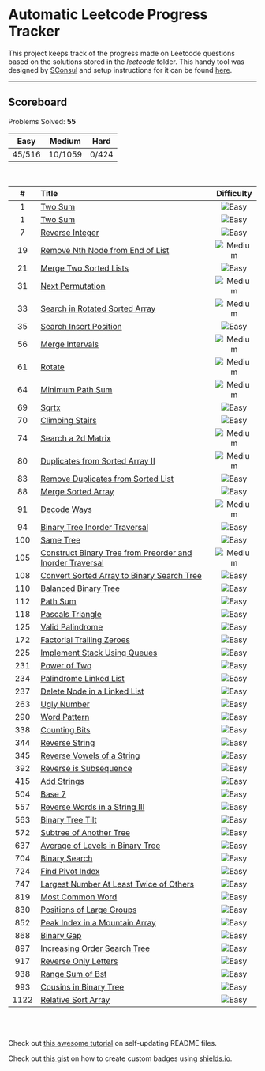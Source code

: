 # Automatic Leetcode Progress Tracker

This project keeps track of the progress made on Leetcode questions based on the solutions stored in the _leetcode_ folder. This handy tool was designed by [SConsul](https://github.com/SConsul) and setup instructions for it can be found [here](https://github.com/SConsul/auto_leetcode_stats).

---

## Scoreboard

Problems Solved: **55**

|Easy| Medium |Hard| 
|:---:|:---:|:---:|
| 45/516 | 10/1059 | 0/424 |

</br>


|#| Title |Difficulty| 
|:---:|:---|:---:|
1 |[Two Sum](https:&#x2F;&#x2F;leetcode.com&#x2F;problems&#x2F;two-sum&#x2F;) |![Easy](https:&#x2F;&#x2F;img.shields.io&#x2F;badge&#x2F;Easy-43A047.svg)|
1 |[Two Sum](https:&#x2F;&#x2F;leetcode.com&#x2F;problems&#x2F;two-sum&#x2F;) |![Easy](https:&#x2F;&#x2F;img.shields.io&#x2F;badge&#x2F;Easy-43A047.svg)|
7 |[Reverse Integer](https:&#x2F;&#x2F;leetcode.com&#x2F;problems&#x2F;reverse-integer&#x2F;) |![Easy](https:&#x2F;&#x2F;img.shields.io&#x2F;badge&#x2F;Easy-43A047.svg)|
19 |[Remove Nth Node from End of List](https:&#x2F;&#x2F;leetcode.com&#x2F;problems&#x2F;remove-nth-node-from-end-of-list&#x2F;) |![Medium](https:&#x2F;&#x2F;img.shields.io&#x2F;badge&#x2F;Medium-FB8C00.svg)|
21 |[Merge Two Sorted Lists](https:&#x2F;&#x2F;leetcode.com&#x2F;problems&#x2F;merge-two-sorted-lists&#x2F;) |![Easy](https:&#x2F;&#x2F;img.shields.io&#x2F;badge&#x2F;Easy-43A047.svg)|
31 |[Next Permutation](https:&#x2F;&#x2F;leetcode.com&#x2F;problems&#x2F;next-permutation&#x2F;) |![Medium](https:&#x2F;&#x2F;img.shields.io&#x2F;badge&#x2F;Medium-FB8C00.svg)|
33 |[Search in Rotated Sorted Array](https:&#x2F;&#x2F;leetcode.com&#x2F;problems&#x2F;search-in-rotated-sorted-array&#x2F;) |![Medium](https:&#x2F;&#x2F;img.shields.io&#x2F;badge&#x2F;Medium-FB8C00.svg)|
35 |[Search Insert Position](https:&#x2F;&#x2F;leetcode.com&#x2F;problems&#x2F;search-insert-position&#x2F;) |![Easy](https:&#x2F;&#x2F;img.shields.io&#x2F;badge&#x2F;Easy-43A047.svg)|
56 |[Merge Intervals](https:&#x2F;&#x2F;leetcode.com&#x2F;problems&#x2F;merge-intervals&#x2F;) |![Medium](https:&#x2F;&#x2F;img.shields.io&#x2F;badge&#x2F;Medium-FB8C00.svg)|
61 |[Rotate](https:&#x2F;&#x2F;leetcode.com&#x2F;problems&#x2F;rotate&#x2F;) |![Medium](https:&#x2F;&#x2F;img.shields.io&#x2F;badge&#x2F;Medium-FB8C00.svg)|
64 |[Minimum Path Sum](https:&#x2F;&#x2F;leetcode.com&#x2F;problems&#x2F;minimum-path-sum&#x2F;) |![Medium](https:&#x2F;&#x2F;img.shields.io&#x2F;badge&#x2F;Medium-FB8C00.svg)|
69 |[Sqrtx](https:&#x2F;&#x2F;leetcode.com&#x2F;problems&#x2F;sqrtx&#x2F;) |![Easy](https:&#x2F;&#x2F;img.shields.io&#x2F;badge&#x2F;Easy-43A047.svg)|
70 |[Climbing Stairs](https:&#x2F;&#x2F;leetcode.com&#x2F;problems&#x2F;climbing-stairs&#x2F;) |![Easy](https:&#x2F;&#x2F;img.shields.io&#x2F;badge&#x2F;Easy-43A047.svg)|
74 |[Search a 2d Matrix](https:&#x2F;&#x2F;leetcode.com&#x2F;problems&#x2F;search-a-2d-matrix&#x2F;) |![Medium](https:&#x2F;&#x2F;img.shields.io&#x2F;badge&#x2F;Medium-FB8C00.svg)|
80 |[Duplicates from Sorted Array II](https:&#x2F;&#x2F;leetcode.com&#x2F;problems&#x2F;duplicates-from-sorted-array-ii&#x2F;) |![Medium](https:&#x2F;&#x2F;img.shields.io&#x2F;badge&#x2F;Medium-FB8C00.svg)|
83 |[Remove Duplicates from Sorted List](https:&#x2F;&#x2F;leetcode.com&#x2F;problems&#x2F;remove-duplicates-from-sorted-list&#x2F;) |![Easy](https:&#x2F;&#x2F;img.shields.io&#x2F;badge&#x2F;Easy-43A047.svg)|
88 |[Merge Sorted Array](https:&#x2F;&#x2F;leetcode.com&#x2F;problems&#x2F;merge-sorted-array&#x2F;) |![Easy](https:&#x2F;&#x2F;img.shields.io&#x2F;badge&#x2F;Easy-43A047.svg)|
91 |[Decode Ways](https:&#x2F;&#x2F;leetcode.com&#x2F;problems&#x2F;decode-ways&#x2F;) |![Medium](https:&#x2F;&#x2F;img.shields.io&#x2F;badge&#x2F;Medium-FB8C00.svg)|
94 |[Binary Tree Inorder Traversal](https:&#x2F;&#x2F;leetcode.com&#x2F;problems&#x2F;binary-tree-inorder-traversal&#x2F;) |![Easy](https:&#x2F;&#x2F;img.shields.io&#x2F;badge&#x2F;Easy-43A047.svg)|
100 |[Same Tree](https:&#x2F;&#x2F;leetcode.com&#x2F;problems&#x2F;same-tree&#x2F;) |![Easy](https:&#x2F;&#x2F;img.shields.io&#x2F;badge&#x2F;Easy-43A047.svg)|
105 |[Construct Binary Tree from Preorder and Inorder Traversal](https:&#x2F;&#x2F;leetcode.com&#x2F;problems&#x2F;construct-binary-tree-from-preorder-and-inorder-traversal&#x2F;) |![Medium](https:&#x2F;&#x2F;img.shields.io&#x2F;badge&#x2F;Medium-FB8C00.svg)|
108 |[Convert Sorted Array to Binary Search Tree](https:&#x2F;&#x2F;leetcode.com&#x2F;problems&#x2F;convert-sorted-array-to-binary-search-tree&#x2F;) |![Easy](https:&#x2F;&#x2F;img.shields.io&#x2F;badge&#x2F;Easy-43A047.svg)|
110 |[Balanced Binary Tree](https:&#x2F;&#x2F;leetcode.com&#x2F;problems&#x2F;balanced-binary-tree&#x2F;) |![Easy](https:&#x2F;&#x2F;img.shields.io&#x2F;badge&#x2F;Easy-43A047.svg)|
112 |[Path Sum](https:&#x2F;&#x2F;leetcode.com&#x2F;problems&#x2F;path-sum&#x2F;) |![Easy](https:&#x2F;&#x2F;img.shields.io&#x2F;badge&#x2F;Easy-43A047.svg)|
118 |[Pascals Triangle](https:&#x2F;&#x2F;leetcode.com&#x2F;problems&#x2F;pascals-triangle&#x2F;) |![Easy](https:&#x2F;&#x2F;img.shields.io&#x2F;badge&#x2F;Easy-43A047.svg)|
125 |[Valid Palindrome](https:&#x2F;&#x2F;leetcode.com&#x2F;problems&#x2F;valid-palindrome&#x2F;) |![Easy](https:&#x2F;&#x2F;img.shields.io&#x2F;badge&#x2F;Easy-43A047.svg)|
172 |[Factorial Trailing Zeroes](https:&#x2F;&#x2F;leetcode.com&#x2F;problems&#x2F;factorial-trailing-zeroes&#x2F;) |![Easy](https:&#x2F;&#x2F;img.shields.io&#x2F;badge&#x2F;Easy-43A047.svg)|
225 |[Implement Stack Using Queues](https:&#x2F;&#x2F;leetcode.com&#x2F;problems&#x2F;implement-stack-using-queues&#x2F;) |![Easy](https:&#x2F;&#x2F;img.shields.io&#x2F;badge&#x2F;Easy-43A047.svg)|
231 |[Power of Two](https:&#x2F;&#x2F;leetcode.com&#x2F;problems&#x2F;power-of-two&#x2F;) |![Easy](https:&#x2F;&#x2F;img.shields.io&#x2F;badge&#x2F;Easy-43A047.svg)|
234 |[Palindrome Linked List](https:&#x2F;&#x2F;leetcode.com&#x2F;problems&#x2F;palindrome-linked-list&#x2F;) |![Easy](https:&#x2F;&#x2F;img.shields.io&#x2F;badge&#x2F;Easy-43A047.svg)|
237 |[Delete Node in a Linked List](https:&#x2F;&#x2F;leetcode.com&#x2F;problems&#x2F;delete-node-in-a-linked-list&#x2F;) |![Easy](https:&#x2F;&#x2F;img.shields.io&#x2F;badge&#x2F;Easy-43A047.svg)|
263 |[Ugly Number](https:&#x2F;&#x2F;leetcode.com&#x2F;problems&#x2F;ugly-number&#x2F;) |![Easy](https:&#x2F;&#x2F;img.shields.io&#x2F;badge&#x2F;Easy-43A047.svg)|
290 |[Word Pattern](https:&#x2F;&#x2F;leetcode.com&#x2F;problems&#x2F;word-pattern&#x2F;) |![Easy](https:&#x2F;&#x2F;img.shields.io&#x2F;badge&#x2F;Easy-43A047.svg)|
338 |[Counting Bits](https:&#x2F;&#x2F;leetcode.com&#x2F;problems&#x2F;counting-bits&#x2F;) |![Easy](https:&#x2F;&#x2F;img.shields.io&#x2F;badge&#x2F;Easy-43A047.svg)|
344 |[Reverse String](https:&#x2F;&#x2F;leetcode.com&#x2F;problems&#x2F;reverse-string&#x2F;) |![Easy](https:&#x2F;&#x2F;img.shields.io&#x2F;badge&#x2F;Easy-43A047.svg)|
345 |[Reverse Vowels of a String](https:&#x2F;&#x2F;leetcode.com&#x2F;problems&#x2F;reverse-vowels-of-a-string&#x2F;) |![Easy](https:&#x2F;&#x2F;img.shields.io&#x2F;badge&#x2F;Easy-43A047.svg)|
392 |[Reverse is Subsequence](https:&#x2F;&#x2F;leetcode.com&#x2F;problems&#x2F;reverse-is-subsequence&#x2F;) |![Easy](https:&#x2F;&#x2F;img.shields.io&#x2F;badge&#x2F;Easy-43A047.svg)|
415 |[Add Strings](https:&#x2F;&#x2F;leetcode.com&#x2F;problems&#x2F;add-strings&#x2F;) |![Easy](https:&#x2F;&#x2F;img.shields.io&#x2F;badge&#x2F;Easy-43A047.svg)|
504 |[Base 7](https:&#x2F;&#x2F;leetcode.com&#x2F;problems&#x2F;base-7&#x2F;) |![Easy](https:&#x2F;&#x2F;img.shields.io&#x2F;badge&#x2F;Easy-43A047.svg)|
557 |[Reverse Words in a String III](https:&#x2F;&#x2F;leetcode.com&#x2F;problems&#x2F;reverse-words-in-a-string-iii&#x2F;) |![Easy](https:&#x2F;&#x2F;img.shields.io&#x2F;badge&#x2F;Easy-43A047.svg)|
563 |[Binary Tree Tilt](https:&#x2F;&#x2F;leetcode.com&#x2F;problems&#x2F;binary-tree-tilt&#x2F;) |![Easy](https:&#x2F;&#x2F;img.shields.io&#x2F;badge&#x2F;Easy-43A047.svg)|
572 |[Subtree of Another Tree](https:&#x2F;&#x2F;leetcode.com&#x2F;problems&#x2F;subtree-of-another-tree&#x2F;) |![Easy](https:&#x2F;&#x2F;img.shields.io&#x2F;badge&#x2F;Easy-43A047.svg)|
637 |[Average of Levels in Binary Tree](https:&#x2F;&#x2F;leetcode.com&#x2F;problems&#x2F;average-of-levels-in-binary-tree&#x2F;) |![Easy](https:&#x2F;&#x2F;img.shields.io&#x2F;badge&#x2F;Easy-43A047.svg)|
704 |[Binary Search](https:&#x2F;&#x2F;leetcode.com&#x2F;problems&#x2F;binary-search&#x2F;) |![Easy](https:&#x2F;&#x2F;img.shields.io&#x2F;badge&#x2F;Easy-43A047.svg)|
724 |[Find Pivot Index](https:&#x2F;&#x2F;leetcode.com&#x2F;problems&#x2F;find-pivot-index&#x2F;) |![Easy](https:&#x2F;&#x2F;img.shields.io&#x2F;badge&#x2F;Easy-43A047.svg)|
747 |[Largest Number At Least Twice of Others](https:&#x2F;&#x2F;leetcode.com&#x2F;problems&#x2F;largest-number-at-least-twice-of-others&#x2F;) |![Easy](https:&#x2F;&#x2F;img.shields.io&#x2F;badge&#x2F;Easy-43A047.svg)|
819 |[Most Common Word](https:&#x2F;&#x2F;leetcode.com&#x2F;problems&#x2F;most-common-word&#x2F;) |![Easy](https:&#x2F;&#x2F;img.shields.io&#x2F;badge&#x2F;Easy-43A047.svg)|
830 |[Positions of Large Groups](https:&#x2F;&#x2F;leetcode.com&#x2F;problems&#x2F;positions-of-large-groups&#x2F;) |![Easy](https:&#x2F;&#x2F;img.shields.io&#x2F;badge&#x2F;Easy-43A047.svg)|
852 |[Peak Index in a Mountain Array](https:&#x2F;&#x2F;leetcode.com&#x2F;problems&#x2F;peak-index-in-a-mountain-array&#x2F;) |![Easy](https:&#x2F;&#x2F;img.shields.io&#x2F;badge&#x2F;Easy-43A047.svg)|
868 |[Binary Gap](https:&#x2F;&#x2F;leetcode.com&#x2F;problems&#x2F;binary-gap&#x2F;) |![Easy](https:&#x2F;&#x2F;img.shields.io&#x2F;badge&#x2F;Easy-43A047.svg)|
897 |[Increasing Order Search Tree](https:&#x2F;&#x2F;leetcode.com&#x2F;problems&#x2F;increasing-order-search-tree&#x2F;) |![Easy](https:&#x2F;&#x2F;img.shields.io&#x2F;badge&#x2F;Easy-43A047.svg)|
917 |[Reverse Only Letters](https:&#x2F;&#x2F;leetcode.com&#x2F;problems&#x2F;reverse-only-letters&#x2F;) |![Easy](https:&#x2F;&#x2F;img.shields.io&#x2F;badge&#x2F;Easy-43A047.svg)|
938 |[Range Sum of Bst](https:&#x2F;&#x2F;leetcode.com&#x2F;problems&#x2F;range-sum-of-bst&#x2F;) |![Easy](https:&#x2F;&#x2F;img.shields.io&#x2F;badge&#x2F;Easy-43A047.svg)|
993 |[Cousins in Binary Tree](https:&#x2F;&#x2F;leetcode.com&#x2F;problems&#x2F;cousins-in-binary-tree&#x2F;) |![Easy](https:&#x2F;&#x2F;img.shields.io&#x2F;badge&#x2F;Easy-43A047.svg)|
1122 |[Relative Sort Array](https:&#x2F;&#x2F;leetcode.com&#x2F;problems&#x2F;relative-sort-array&#x2F;) |![Easy](https:&#x2F;&#x2F;img.shields.io&#x2F;badge&#x2F;Easy-43A047.svg)|

</br></br>

Check out [this awesome tutorial](https://medium.com/swlh/how-to-create-a-self-updating-readme-md-for-your-github-profile-f8b05744ca91) on self-updating README files.

Check out [this gist](https://gist.github.com/afig/be5ab20c50062dba7cb835e30206659a) on how to create custom badges using [shields.io](http://shields.io).
